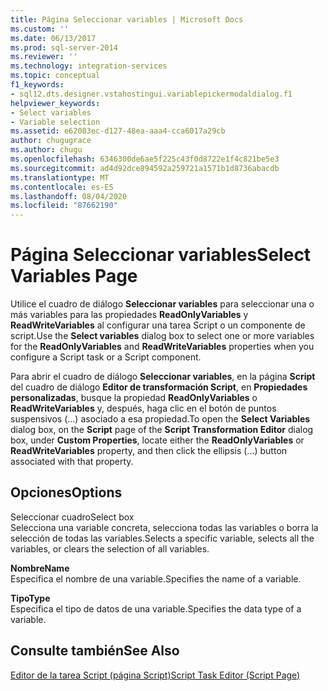 ```yaml
---
title: Página Seleccionar variables | Microsoft Docs
ms.custom: ''
ms.date: 06/13/2017
ms.prod: sql-server-2014
ms.reviewer: ''
ms.technology: integration-services
ms.topic: conceptual
f1_keywords:
- sql12.dts.designer.vstahostingui.variablepickermodaldialog.f1
helpviewer_keywords:
- Select variables
- Variable selection
ms.assetid: e62083ec-d127-48ea-aaa4-cca6017a29cb
author: chugugrace
ms.author: chugu
ms.openlocfilehash: 6346300de6ae5f225c43f0d8722e1f4c821be5e3
ms.sourcegitcommit: ad4d92dce894592a259721a1571b1d8736abacdb
ms.translationtype: MT
ms.contentlocale: es-ES
ms.lasthandoff: 08/04/2020
ms.locfileid: "87662190"
---
```

# <a name="select-variables-page"></a><span data-ttu-id="5b90a-102">Página Seleccionar variables</span><span class="sxs-lookup"><span data-stu-id="5b90a-102">Select Variables Page</span></span>
  <span data-ttu-id="5b90a-103">Utilice el cuadro de diálogo **Seleccionar variables** para seleccionar una o más variables para las propiedades **ReadOnlyVariables** y **ReadWriteVariables** al configurar una tarea Script o un componente de script.</span><span class="sxs-lookup"><span data-stu-id="5b90a-103">Use the **Select variables** dialog box to select one or more variables for the **ReadOnlyVariables** and **ReadWriteVariables** properties when you configure a Script task or a Script component.</span></span>  
  
 <span data-ttu-id="5b90a-104">Para abrir el cuadro de diálogo **Seleccionar variables**, en la página **Script** del cuadro de diálogo **Editor de transformación Script**, en **Propiedades personalizadas**, busque la propiedad **ReadOnlyVariables** o **ReadWriteVariables** y, después, haga clic en el botón de puntos suspensivos (…) asociado a esa propiedad.</span><span class="sxs-lookup"><span data-stu-id="5b90a-104">To open the **Select Variables** dialog box, on the **Script** page of the **Script Transformation Editor** dialog box, under **Custom Properties**, locate either the **ReadOnlyVariables** or **ReadWriteVariables** property, and then click the ellipsis (...) button associated with that property.</span></span>  
  
## <a name="options"></a><span data-ttu-id="5b90a-105">Opciones</span><span class="sxs-lookup"><span data-stu-id="5b90a-105">Options</span></span>  
 <span data-ttu-id="5b90a-106">Seleccionar cuadro</span><span class="sxs-lookup"><span data-stu-id="5b90a-106">Select box</span></span>  
 <span data-ttu-id="5b90a-107">Selecciona una variable concreta, selecciona todas las variables o borra la selección de todas las variables.</span><span class="sxs-lookup"><span data-stu-id="5b90a-107">Selects a specific variable, selects all the variables, or clears the selection of all variables.</span></span>  
  
 <span data-ttu-id="5b90a-108">**Nombre**</span><span class="sxs-lookup"><span data-stu-id="5b90a-108">**Name**</span></span>  
 <span data-ttu-id="5b90a-109">Especifica el nombre de una variable.</span><span class="sxs-lookup"><span data-stu-id="5b90a-109">Specifies the name of a variable.</span></span>  
  
 <span data-ttu-id="5b90a-110">**Tipo**</span><span class="sxs-lookup"><span data-stu-id="5b90a-110">**Type**</span></span>  
 <span data-ttu-id="5b90a-111">Especifica el tipo de datos de una variable.</span><span class="sxs-lookup"><span data-stu-id="5b90a-111">Specifies the data type of a variable.</span></span>  
  
## <a name="see-also"></a><span data-ttu-id="5b90a-112">Consulte también</span><span class="sxs-lookup"><span data-stu-id="5b90a-112">See Also</span></span>  
 [<span data-ttu-id="5b90a-113">Editor de la tarea Script &#40;página Script&#41;</span><span class="sxs-lookup"><span data-stu-id="5b90a-113">Script Task Editor &#40;Script Page&#41;</span></span>](../script-task-editor-script-page.md)  
  
  
